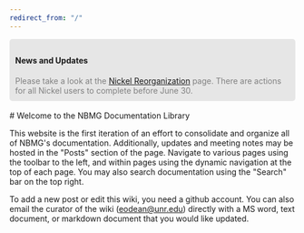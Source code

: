 ```yaml
---
redirect_from: "/"
---
```



<div style="background-color: #e6e6e6 ; padding: 10px; border: 0px; border-radius:5px;">
<h4 style="align: center">News and Updates</h4>
<span style="color: gray"> Please take a look at the <a href="{{ '/file_system.html' | relative_url }}">Nickel Reorganization</a> page. There are actions for all Nickel users to complete before June 30.</span>
</div>

<br/>
# Welcome to the NBMG Documentation Library

This website is the first iteration of an effort to consolidate and organize all of NBMG's documentation. Additionally, updates and meeting notes may be hosted in the "Posts" section of the page. Navigate to various pages using the toolbar to the left, and within pages using the dynamic navigation at the top of each page. You may also search documentation using the "Search" bar on the top right.

To add a new post or edit this wiki, you need a github account. You can also email the curator of the wiki (eodean@unr.edu) directly with a MS word, text document, or markdown document that you would like updated.
